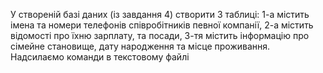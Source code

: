 У створеній базі даних (із завдання 4) створити 3 таблиці:
1-а містить імена та номери телефонів співробітників певної компанії,
2-а містить відомості про їхню зарплату, та посади,
3-тя містить інформацію про сімейне становище, дату народження та місце проживання.
Надсилаємо команди в текстовому файлі